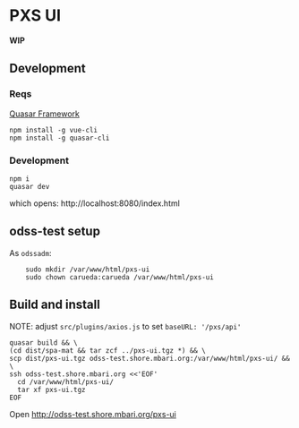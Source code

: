# PXS UI

**WIP**

## Development

### Reqs

[Quasar Framework](http://quasar-framework.org/)

    npm install -g vue-cli
    npm install -g quasar-cli

### Development

    npm i
    quasar dev

which opens: http://localhost:8080/index.html


## odss-test setup

As `odssadm`:

        sudo mkdir /var/www/html/pxs-ui
        sudo chown carueda:carueda /var/www/html/pxs-ui

## Build and install

NOTE: adjust `src/plugins/axios.js` to set `baseURL: '/pxs/api'`

```
quasar build && \
(cd dist/spa-mat && tar zcf ../pxs-ui.tgz *) && \
scp dist/pxs-ui.tgz odss-test.shore.mbari.org:/var/www/html/pxs-ui/ && \
ssh odss-test.shore.mbari.org <<'EOF'
  cd /var/www/html/pxs-ui/
  tar xf pxs-ui.tgz
EOF
```

Open http://odss-test.shore.mbari.org/pxs-ui
